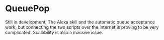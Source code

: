 # QueuePop

Still in development. The Alexa skill and the automatic queue acceptance work, but connecting the two scripts over the Internet is proving to be very complicated. Scalability is also a massive issue.
